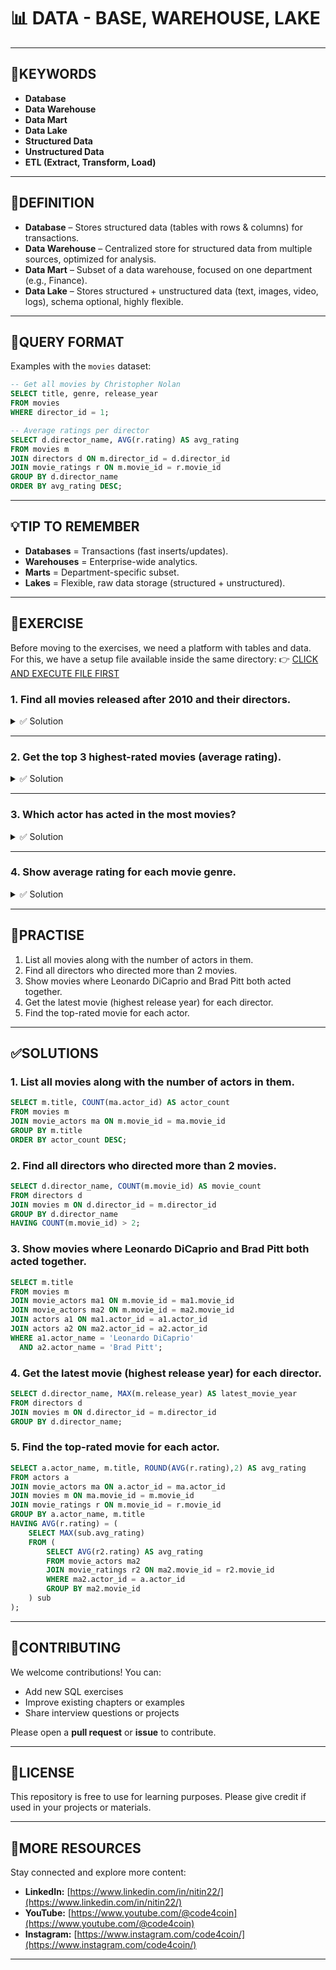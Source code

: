 # 📊 DATA - BASE, WAREHOUSE, LAKE
---

## 🔑KEYWORDS

* **Database**
* **Data Warehouse**
* **Data Mart**
* **Data Lake**
* **Structured Data**
* **Unstructured Data**
* **ETL (Extract, Transform, Load)**

---

## 📖DEFINITION

* **Database** – Stores structured data (tables with rows & columns) for transactions.
* **Data Warehouse** – Centralized store for structured data from multiple sources, optimized for analysis.
* **Data Mart** – Subset of a data warehouse, focused on one department (e.g., Finance).
* **Data Lake** – Stores structured + unstructured data (text, images, video, logs), schema optional, highly flexible.

---

## 🧱QUERY FORMAT

Examples with the `movies` dataset:

```sql
-- Get all movies by Christopher Nolan
SELECT title, genre, release_year
FROM movies
WHERE director_id = 1;

-- Average ratings per director
SELECT d.director_name, AVG(r.rating) AS avg_rating
FROM movies m
JOIN directors d ON m.director_id = d.director_id
JOIN movie_ratings r ON m.movie_id = r.movie_id
GROUP BY d.director_name
ORDER BY avg_rating DESC;
```

---

## 💡TIP TO REMEMBER

* **Databases** = Transactions (fast inserts/updates).
* **Warehouses** = Enterprise-wide analytics.
* **Marts** = Department-specific subset.
* **Lakes** = Flexible, raw data storage (structured + unstructured).

---

## 💪EXERCISE

Before moving to the exercises, we need a platform with tables and data.
For this, we have a setup file available inside the same directory:
👉 [CLICK AND EXECUTE FILE FIRST](https://github.com/code4coin/001-SQL-Structured-Query-Language-/blob/main/001%20SQL%20FOR%20DATA%20ENGINEERS/002%20SAMPLE%20DATA/001%20MOVIE%20DATA.md)

### 1. Find all movies released after 2010 and their directors.
<details>
<summary>✅ Solution</summary>

```sql
SELECT m.title, m.release_year, d.director_name
FROM movies m
JOIN directors d ON m.director_id = d.director_id
WHERE m.release_year > 2010;
```
</details>

---

### 2. Get the top 3 highest-rated movies (average rating).
<details>
<summary>✅ Solution</summary>

```sql
SELECT m.title, ROUND(AVG(r.rating),2) AS avg_rating
FROM movies m
JOIN movie_ratings r ON m.movie_id = r.movie_id
GROUP BY m.title
ORDER BY avg_rating DESC
LIMIT 3;
```
</details>

---

### 3. Which actor has acted in the most movies?
<details>
<summary>✅ Solution</summary>

```sql
SELECT a.actor_name, COUNT(ma.movie_id) AS movie_count
FROM actors a
JOIN movie_actors ma ON a.actor_id = ma.actor_id
GROUP BY a.actor_name
ORDER BY movie_count DESC
LIMIT 1;
```
</details>

---

### 4. Show average rating for each movie genre.
<details>
<summary>✅ Solution</summary>

```sql
SELECT m.genre, ROUND(AVG(r.rating),2) AS avg_rating
FROM movies m
JOIN movie_ratings r ON m.movie_id = r.movie_id
GROUP BY m.genre
ORDER BY avg_rating DESC;
```
</details>

---

## 🧠PRACTISE

1. List all movies along with the number of actors in them.
2. Find all directors who directed more than 2 movies.
3. Show movies where Leonardo DiCaprio and Brad Pitt both acted together.
4. Get the latest movie (highest release year) for each director.
5. Find the top-rated movie for each actor.

---

## ✅SOLUTIONS

### 1. List all movies along with the number of actors in them.

```sql
SELECT m.title, COUNT(ma.actor_id) AS actor_count
FROM movies m
JOIN movie_actors ma ON m.movie_id = ma.movie_id
GROUP BY m.title
ORDER BY actor_count DESC;
```

### 2. Find all directors who directed more than 2 movies.

```sql
SELECT d.director_name, COUNT(m.movie_id) AS movie_count
FROM directors d
JOIN movies m ON d.director_id = m.director_id
GROUP BY d.director_name
HAVING COUNT(m.movie_id) > 2;
```

### 3. Show movies where Leonardo DiCaprio and Brad Pitt both acted together.

```sql
SELECT m.title
FROM movies m
JOIN movie_actors ma1 ON m.movie_id = ma1.movie_id
JOIN movie_actors ma2 ON m.movie_id = ma2.movie_id
JOIN actors a1 ON ma1.actor_id = a1.actor_id
JOIN actors a2 ON ma2.actor_id = a2.actor_id
WHERE a1.actor_name = 'Leonardo DiCaprio'
  AND a2.actor_name = 'Brad Pitt';
```

### 4. Get the latest movie (highest release year) for each director.

```sql
SELECT d.director_name, MAX(m.release_year) AS latest_movie_year
FROM directors d
JOIN movies m ON d.director_id = m.director_id
GROUP BY d.director_name;
```

### 5. Find the top-rated movie for each actor.

```sql
SELECT a.actor_name, m.title, ROUND(AVG(r.rating),2) AS avg_rating
FROM actors a
JOIN movie_actors ma ON a.actor_id = ma.actor_id
JOIN movies m ON ma.movie_id = m.movie_id
JOIN movie_ratings r ON m.movie_id = r.movie_id
GROUP BY a.actor_name, m.title
HAVING AVG(r.rating) = (
    SELECT MAX(sub.avg_rating)
    FROM (
        SELECT AVG(r2.rating) AS avg_rating
        FROM movie_actors ma2
        JOIN movie_ratings r2 ON ma2.movie_id = r2.movie_id
        WHERE ma2.actor_id = a.actor_id
        GROUP BY ma2.movie_id
    ) sub
);
```

---

## 🤝**CONTRIBUTING**

We welcome contributions! You can:

* Add new SQL exercises
* Improve existing chapters or examples
* Share interview questions or projects

Please open a **pull request** or **issue** to contribute.

---

## 📄**LICENSE**

This repository is free to use for learning purposes. Please give credit if used in your projects or materials.

---

## 🔗**MORE RESOURCES**

Stay connected and explore more content:

* **LinkedIn:** [https://www.linkedin.com/in/nitin22/](https://www.linkedin.com/in/nitin22/)
* **YouTube:** [https://www.youtube.com/@code4coin](https://www.youtube.com/@code4coin)
* **Instagram:** [https://www.instagram.com/code4coin/](https://www.instagram.com/code4coin/)

---

